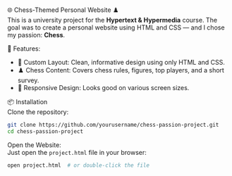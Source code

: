 🌐 Chess-Themed Personal Website ♟️  
This is a university project for the **Hypertext & Hypermedia** course. The goal was to create a personal website using HTML and CSS — and I chose my passion: **Chess**.

🚀 Features:
- 🎨 Custom Layout: Clean, informative design using only HTML and CSS.
- ♟️ Chess Content: Covers chess rules, figures, top players, and a short survey.
- 📱 Responsive Design: Looks good on various screen sizes.

📦 Installation  
Clone the repository:
```bash
git clone https://github.com/yourusername/chess-passion-project.git
cd chess-passion-project
```

Open the Website:  
Just open the `project.html` file in your browser:
```bash
open project.html  # or double-click the file
```

